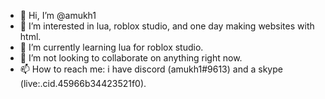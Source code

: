 - 👋 Hi, I’m @amukh1
- 👀 I’m interested in lua, roblox studio, and one day making websites with html.
- 🌱 I’m currently learning lua for roblox studio.
- 💞️ I’m not looking to collaborate on anything right now.
- 📫 How to reach me: i have discord (amukh1#9613) and a skype (live:.cid.45966b34423521f0).

<!---
amukh1/amukh1 is a ✨ special ✨ repository because its `README.md` (this file) appears on your GitHub profile.
You can click the Preview link to take a look at your changes.
--->
